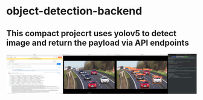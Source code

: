 # object-detection-backend
## This compact projecrt uses yolov5 to detect image and return the payload via API endpoints

![alt text](https://github.com/ggeolin/object-detection-backend/blob/0465174af613653f9bd9e77eb2b830746e8f1561/Screenshot%20from%202022-10-03%2018-43-27.png)
